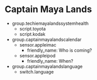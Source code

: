 # Captain Maya Lands

- group.techiemayalandssystemhealth
  - script.toyota
  - script.kodak
- group.captainmayalandscalendar
  - sensor.appleimac
    - friendly_name: Who is coming?
  - sensor.appleipod
    - friendly_name: When?
- group.captainmayalandslanguage
  - switch.language
  
